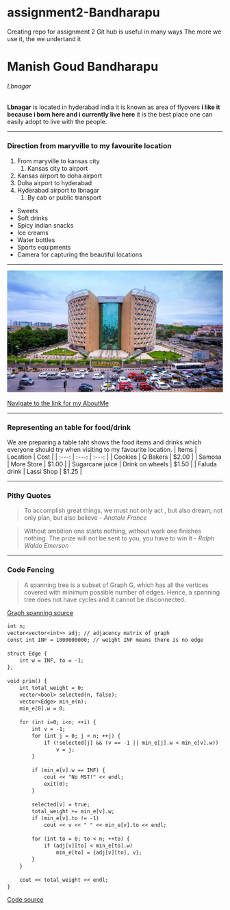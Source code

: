 # assignment2-Bandharapu
Creating repo for assignment 2
Git hub is useful in many ways
The more we use it, the we undertand it
# Manish Goud Bandharapu
###### Lbnagar 
**Lbnagar** is located in hyderabad india it is known as area of flyovers **i like it because i born here and i currently live here**  it is the best place one can easily adopt to live with the people. 

*** 

### Direction from maryville to my favourite location
1. From maryville to kansas city
    1. Kansas city to airport
1. Kansas airport to doha airport
1. Doha airport to hyderabad 
1. Hyderabad airport to lbnagar
    1. By cab or public transport

* Sweets
* Soft drinks
* Spicy indian snacks 
* Ice creams 
* Water bottles
* Sports equipments
* Camera for capturing the beautiful locations

***

![Including an image for the repo](Image.jpg)

[Navigate to the link for my AboutMe](https://github.com/919610362/assignment2-Bandharapu/blob/c4c281da1cc91faa9725943a2f97233fa4465ea6/AboutMe.md)

***

### Representing an table for food/drink

We are preparing a table taht shows the food items and drinks which everyone should try when visiting to my favourite location.
| Items | Location | Cost |
| :---: | :---: | :---: |
| Cookies | Q Bakers | $2.00 |
| Samosa | More Store | $1.00 |
| Sugarcane juice | Drink on wheels | $1.50 |
| Faluda drink | Lassi Shop | $1.25 |


***

### Pithy Quotes

> To accomplish great things, we must not only act , but also dream; not only plan, but also believe - *Anatole France*

> Without ambition one starts nothing, without work one finishes nothing. The prize will not be sent to you, you have to win it - *Ralph Waldo Emerson*


***

### Code Fencing

> A spanning tree is a subset of Graph G, which has all the vertices covered with minimum possible number of edges. Hence, a spanning tree does not have cycles and it cannot be disconnected.

[Graph spanning source](https://www.tutorialspoint.com/data_structures_algorithms/spanning_tree.htm)

    int n;
    vector<vector<int>> adj; // adjacency matrix of graph
    const int INF = 1000000000; // weight INF means there is no edge

    struct Edge {
        int w = INF, to = -1;
    };

    void prim() {
        int total_weight = 0;
        vector<bool> selected(n, false);
        vector<Edge> min_e(n);
        min_e[0].w = 0;

        for (int i=0; i<n; ++i) {
            int v = -1;
            for (int j = 0; j < n; ++j) {
                if (!selected[j] && (v == -1 || min_e[j].w < min_e[v].w))
                    v = j;
            }

            if (min_e[v].w == INF) {
                cout << "No MST!" << endl;
                exit(0);
            }

            selected[v] = true;
            total_weight += min_e[v].w;
            if (min_e[v].to != -1)
                cout << v << " " << min_e[v].to << endl;

            for (int to = 0; to < n; ++to) {
                if (adj[v][to] < min_e[to].w)
                    min_e[to] = {adj[v][to], v};
            }
        }

        cout << total_weight << endl;
    }

[Code source](https://cp-algorithms.com/graph/mst_prim.html)